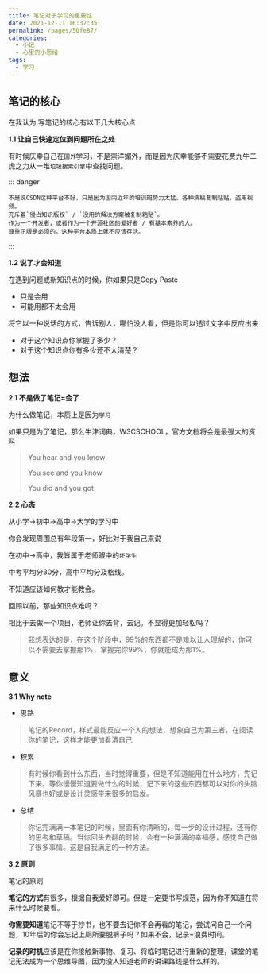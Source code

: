```yaml
---
title: 笔记对于学习的重要性
date: 2021-12-11 16:37:35
permalink: /pages/50fe87/
categories:
  - 小记
  - 心里的小思绪
tags:
  - 学习
---
```


## 笔记的核心

在我认为,写笔记的核心有以下几大核心点

**1.1 让自己快速定位到问题所在之处**

有时候庆幸自己在`国外`学习，不是崇洋媚外，而是因为庆幸能够不需要花费九牛二虎之力从一堆`垃圾搜索引擎`中查找问题。

::: danger 
```
不是说CSDN这种平台不好，只是因为国内近年的培训班势力太猛。各种洗稿复制粘贴，盗用视频。
充斥着`侵占知识版权` / `没用的解决方案被复制粘贴`。
作为一个开发者，或者作为一个开源社区的爱好者 / 有基本素养的人。
尊重正版是必须的。这种平台本质上就不应该存活。
```
:::

**1.2 说了才会知道**

在遇到问题或新知识点的时候，你如果只是Copy Paste
- 只是会用
- 可能用都不太会用


将它以一种说话的方式，告诉别人，哪怕没人看，但是你可以透过文字中反应出来
- 对于这个知识点你掌握了多少？
- 对于这个知识点你有多少还不太清楚？

## 想法

**2.1 不是做了笔记=会了**

为什么做笔记，本质上是因为`学习`

如果只是为了笔记，那么牛津词典，W3CSCHOOL，官方文档将会是最强大的资料

> You hear and you know
>
> You see and you know
> 
> You did and you got


**2.2 心态**

从小学->初中->高中->大学的学习中

你会发现周围总有年段第一，好比对于我自己来说

在初中->高中，我皆属于老师眼中的`坏学生`

中考平均分30分，高中平均分及格线。

不知道应该如何教才能教会。

回顾以前，那些知识点难吗？

相比于去做一个项目，老师让你去背，去记。不显得更加轻松吗？

> 我想表达的是，在这个阶段中，99%的东西都不是难以让人理解的，你可以不需要去掌握那1%，掌握完你99%，你就能成为那1%。


## 意义

**3.1 Why note**

- 思路
  
> 笔记的Record，样式最能反应一个人的想法，想象自己为第三者，在阅读你的笔记，这样才能更加看清自己
- 积累
> 有时候你看到什么东西，当时觉得重要，但是不知道能用在什么地方，先记下来，等你慢慢知道要做什么的时候，记下来的这些东西都可以对你的头脑风暴也好或是设计灵感带来很多的启发。
- 总结
> 你记完满满一本笔记的时候，里面有你清晰的，每一步的设计过程，还有你的思考和草稿。当你回头去翻的时候，会有一种满满的幸福感，感觉自己做了很多事情。这是自我满足的一种方法。

**3.2 原则**

笔记的原则

**笔记的方式**有很多，根据自我爱好即可。但是一定要书写规范，因为你不知道在将来什么时候要看。

**你需要知道**笔记不等于抄书，也不要去记你不会再看的笔记，尝试问自己一个问题，10年后的你会忘记上厕所要脱裤子吗？如果不会，记录=浪费时间。

**记录的时机**应该是在你接触新事物、复习、将临时笔记进行重新的整理，课堂的笔记无法成为一个思维导图，因为没人知道老师的讲课路线是什么样的。



